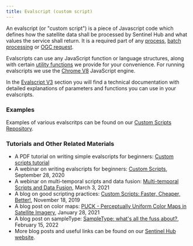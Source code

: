 ```yaml
---
title: Evalscript (custom script)
---
```


An evalscript (or \"custom script\") is a piece of Javascript code which
defines how the satellite data shall be processed by Sentinel Hub and
what values the service shall return. It is a required part of any
[process](/APIs/SentinelHub/Process.md), [batch processing](/api/batch/)
or [OGC request](/api/ogc/).

Evalscripts can use any JavaScript function or language structures,
along with certain [utility
functions](/APIs/SentinelHub/Evalscript/Functions.md) we provide for
your convenience. For running evalscripts we use the [Chrome
V8](https://v8.dev/) JavaScript engine.

In the [Evalscript V3](/APIs/SentinelHub/Evalscript/V3.md) section you
will find a technical documentation with detailed explanations of
parameters and functions you can use in your evalscripts.

### Examples

Examples of various evalscritps can be found on our [Custom Scripts
Repository](https://custom-scripts.sentinel-hub.com/).

### Tutorials and Other Related Materials

-   A PDF tutorial on writing simple evalscripts for beginners: [Custom
    scripts
    tutorial](https://www.sentinel-hub.com/explore/education/custom-scripts-tutorial/)
-   A webinar on writing evalscripts for beginners: [Custom
    Scripts](https://www.youtube.com/watch?v=cgAH2beNYoU), September 28,
    2020
-   A webinar on multi-temporal scripts and data fusion: [Multi-temporal
    Scripts and Data
    Fusion](https://www.youtube.com/watch?v=kbw3OyYkbA4), March 3, 2021
-   A blog on good scripting practices: [Custom Scripts: Faster,
    Cheaper,
    Better!](https://medium.com/sentinel-hub/custom-scripts-faster-cheaper-better-83f73894658a),
    November 18, 2019
-   A blog post on color maps: [PUCK - Perceptually Uniform Color Maps
    in Satellite
    Imagery](https://medium.com/sentinel-hub/perceptually-uniform-color-maps-in-satellite-imagery-3e3e24e30af5),
    January 28, 2021
-   A blog post on sampleType: [SampleType: what's all the fuss
    about?](https://medium.com/sentinel-hub/sampletype-whats-all-the-fuss-about-d7348b4de647),
    February 15, 2022
-   More blog posts and useful links can be found on our [Sentinel Hub
    website](https://www.sentinel-hub.com/develop/custom-scripts/).
